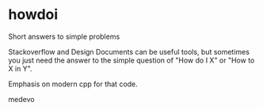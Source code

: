 # howdoi
Short answers to simple problems

Stackoverflow and Design Documents can be useful tools, but sometimes you just need the answer to the simple question of "How do I X" or "How to X in Y".

Emphasis on modern cpp for that code.

medevo